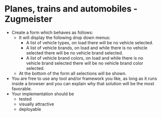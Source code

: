 # Planes, trains and automobiles - Zugmeister

- Create a form which behaves as follows:
	- It will display the following drop down menus:
    	- A list of vehicle types, on load there will be no vehicle selected.
    	- A list of vehicle brands, on load and while there is no vehicle selected there will be no vehicle brand selected.
    	- A list of vehicle brand colors, on load and while there is no vehicle brand selected there will be no vehicle brand color selected.
	- At the bottom of the form all selections will be shown.
- You are free to use any tool and/or framework you like, as long as it runs inside a browser and you can explain why that solution will be the most favorable.
- Your implementation should be
	- tested
	- visually attractive
	- deployable
